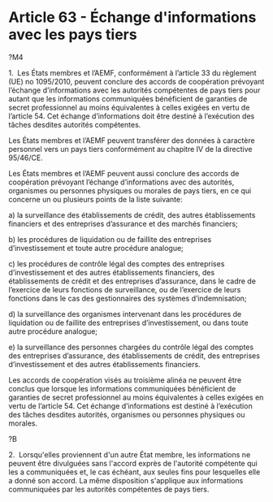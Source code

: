 # Article 63 - Échange d'informations avec les pays tiers


?M4

1.  Les États membres et l’AEMF, conformément à l’article 33 du règlement (UE) no 1095/2010, peuvent conclure des accords de coopération prévoyant l’échange d’informations avec les autorités compétentes de pays tiers pour autant que les informations communiquées bénéficient de garanties de secret professionnel au moins équivalentes à celles exigées en vertu de l’article 54. Cet échange d’informations doit être destiné à l’exécution des tâches desdites autorités compétentes.

Les États membres et l’AEMF peuvent transférer des données à caractère personnel vers un pays tiers conformément au chapitre IV de la directive 95/46/CE.

Les États membres et l’AEMF peuvent aussi conclure des accords de coopération prévoyant l’échange d’informations avec des autorités, organismes ou personnes physiques ou morales de pays tiers, en ce qui concerne un ou plusieurs points de la liste suivante:

a) la surveillance des établissements de crédit, des autres établissements financiers et des entreprises d’assurance et des marchés financiers;

b) les procédures de liquidation ou de faillite des entreprises d’investissement et toute autre procédure analogue;

c) les procédures de contrôle légal des comptes des entreprises d’investissement et des autres établissements financiers, des établissements de crédit et des entreprises d’assurance, dans le cadre de l’exercice de leurs fonctions de surveillance, ou de l’exercice de leurs fonctions dans le cas des gestionnaires des systèmes d’indemnisation;

d) la surveillance des organismes intervenant dans les procédures de liquidation ou de faillite des entreprises d’investissement, ou dans toute autre procédure analogue;

e) la surveillance des personnes chargées du contrôle légal des comptes des entreprises d’assurance, des établissements de crédit, des entreprises d’investissement et des autres établissements financiers.

Les accords de coopération visés au troisième alinéa ne peuvent être conclus que lorsque les informations communiquées bénéficient de garanties de secret professionnel au moins équivalentes à celles exigées en vertu de l’article 54. Cet échange d’informations est destiné à l’exécution des tâches desdites autorités, organismes ou personnes physiques ou morales.

?B

2.  Lorsqu'elles proviennent d'un autre État membre, les informations ne peuvent être divulguées sans l'accord exprès de l'autorité compétente qui les a communiquées et, le cas échéant, aux seules fins pour lesquelles elle a donné son accord. La même disposition s'applique aux informations communiquées par les autorités compétentes de pays tiers.
